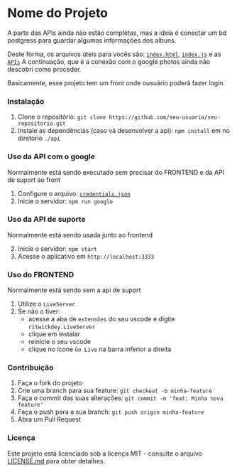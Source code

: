 # Nome do Projeto

A parte das APIs ainda não estão completas, mas a ideia é conectar um bd postgress para guardar algumas informações dos albuns.

Deste forma, os arquivos úteis para vocês são: [`index.html`](./index.html), [`index.js`](./index.js) e as [`APIs`](./api)
A continuação, que é a conexão com o google photos ainda não descobri como proceder.

Basicamente, esse projeto tem um front onde ousuário poderá fazer login.

### Instalação

1. Clone o repositório: `git clone https://github.com/seu-usuario/seu-repositorio.git`
2. Instale as dependências (caso vá desenvolver a api): `npm install` em no diretorio `./api`

### Uso da API com o google
Normalmente está sendo executado sem precisar do FRONTEND e da API de suport ao front

1. Configure o arquivo: [`credentials.json`](./api/google/credentials.json)
2. Inicie o servidor: `npm run google`

### Uso da API de suporte
Normalmente está sendo usada junto ao frontend

2. Inicie o servidor: `npm start`
3. Acesse o aplicativo em `http://localhost:3333`

### Uso do FRONTEND
Normalmente está sendo sem a api de suport

1. Utilize o `LiveServer`
2. Se não o tiver:
   - acesse a aba de `extensões` do seu vscode e digite `ritwickdey.LiveServer`
   - clique em instalar
   - reinicie o seu vscode
   - clique no ícone `Go Live` na barra inferior a direita

### Contribuição

1. Faça o fork do projeto
2. Crie uma branch para sua feature: `git checkout -b minha-feature`
3. Faça o commit das suas alterações: `git commit -m 'feat: Minha nova feature'`
4. Faça o push para a sua branch: `git push origin minha-feature`
5. Abra um Pull Request

### Licença

Este projeto está licenciado sob a licença MIT - consulte o arquivo [LICENSE.md](./LICENSE.md) para obter detalhes.